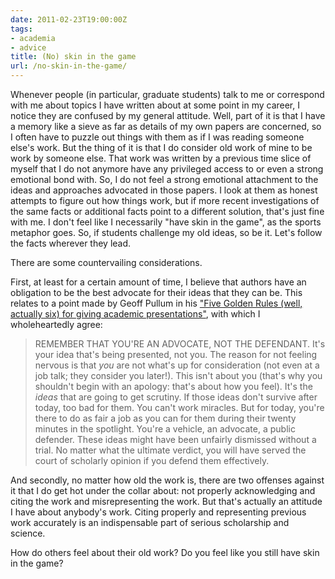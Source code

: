 ```yaml
---
date: 2011-02-23T19:00:00Z
tags:
- academia
- advice
title: (No) skin in the game
url: /no-skin-in-the-game/
---
```


Whenever people (in particular, graduate students) talk to me or correspond with me about topics I have written about at some point in my career, I notice they are confused by my general attitude. Well, part of it is that I have a memory like a sieve as far as details of my own papers are concerned, so I often have to puzzle out things with them as if I was reading someone else's work. But the thing of it is that I do consider old work of mine to be work by someone else. That work was written by a previous time slice of myself that I do not anymore have any privileged access to or even a strong emotional bond with. So, I do not feel a strong emotional attachment to the ideas and approaches advocated in those papers. I look at them as honest attempts to figure out how things work, but if more recent investigations of the same facts or additional facts point to a different solution, that's just fine with me. I don't feel like I necessarily "have skin in the game", as the sports metaphor goes. So, if students challenge my old ideas, so be it. Let's follow the facts wherever they lead.

There are some countervailing considerations.

First, at least for a certain amount of time, I believe that authors have an obligation to be the best advocate for their ideas that they can be. This relates to a point made by Geoff Pullum in his ["Five Golden Rules (well, actually six) for giving academic presentations"](http://people.ucsc.edu/~pullum/goldenrules.html), with which I wholeheartedly agree:

> REMEMBER THAT YOU'RE AN ADVOCATE, NOT THE DEFENDANT. It's your idea that's being presented, not you. The reason for not feeling nervous is that *you* are not what's up for consideration (not even at a job talk; they consider you later!). This isn't about you (that's why you shouldn't begin with an apology: that's about how you feel). It's the *ideas* that are going to get scrutiny. If those ideas don't survive after today, too bad for them. You can't work miracles. But for today, you're there to do as fair a job as you can for them during their twenty minutes in the spotlight. You're a vehicle, an advocate, a public defender. These ideas might have been unfairly dismissed without a trial. No matter what the ultimate verdict, you will have served the court of scholarly opinion if you defend them effectively.

And secondly, no matter how old the work is, there are two offenses against it that I do get hot under the collar about: not properly acknowledging and citing the work and misrepresenting the work. But that's actually an attitude I have about anybody's work. Citing properly and representing previous work accurately is an indispensable part of serious scholarship and science.

How do others feel about their old work? Do you feel like you still have skin in the game?
